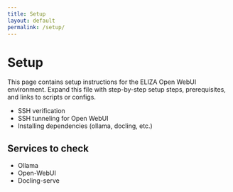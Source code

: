 ```yaml
---
title: Setup
layout: default
permalink: /setup/
---
```


# Setup

This page contains setup instructions for the ELIZA Open WebUI environment. Expand this file with step-by-step setup steps, prerequisites, and links to scripts or configs.

- SSH verification
- SSH tunneling for Open WebUI
- Installing dependencies (ollama, docling, etc.)

## Services to check

- Ollama
- Open-WebUI
- Docling-serve